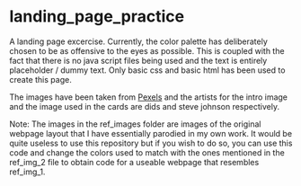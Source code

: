 # landing_page_practice

A landing page excercise. Currently, the color palette has deliberately chosen to be as offensive to the eyes as possible. This is coupled with the fact that there is no java script files being used and the text is entirely placeholder / dummy text. Only basic css and basic html has been used to create this page.

The images have been taken from [Pexels](https://www.pexels.com/) and the artists for the intro image and the image used in the cards are dids and steve johnson respectively.

Note: The images in the ref_images folder are images of the original webpage layout that I have essentially parodied in my own work. It would be quite useless to use this repository but if you wish to do so, you can use this code and change the colors used to match with the ones mentioned in the ref_img_2 file to obtain code for a useable webpage that resembles ref_img_1.
